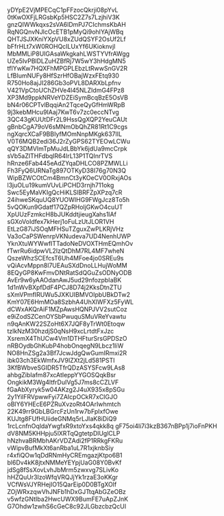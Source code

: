 yDYpE2VjMPECqC1pFFzocQkrji08pYvL
0tKwOXFjLRGsbKp5HSC2Z7s7LzjhiV3K
gnzQIWWkqxs2sVA6lDmPJ7CIchmsKbAH
RqNGQnvNJlcOcETB1pMyQi9ohIYAjWBq
QHTJSJXKniYXpVU8xZUdQSYF2OsUf2Lf
bFfrHLt7xW0ROHQcILUxYf6UKioknvjl
MbMMLiP8UIGAsaWkgkahLWSTYVfrAWgg
UZe5IvPBlDLZuHZBfRj7W5wY3hHdgMN5
tfIYwKw7HQXFhMPGPLEbzLtRwwSnGV2R
LfBIumNUFy8HfSzrHfOBajWzxFEtq930
R750Ho8ajJI286Gb3oPVL8DARXbLpfnv
V421VpCtoUChZHVe4l45NLZIdmG4FPz8
XP3Md9ppkNRVeYDZEiSymBcqBzE5OsVB
bN4r06CPTvlBqqiAn2TqceQyGfHmWRpB
9j3kebMHcu9IAaj7KwT6v7zc0eccNTvg
3QC43gKUUtDFr2L9HssQgXQP2YeuCAUt
gBnbCgA79oV6sMNmObQhZR81Rt1C9cgs
ngXqrcXCaF9BBIyfMOmNnpMKgk637lIL
V0T6MQB2edi36J2rZyGPS62TYEOwLCWu
qQY3DMVImTpMuJdLBbYk6jdUa9mcCrpk
sVb5aZITHFdbqIR64lrL13P1TQInrTVS
hRnze6Fab445eAdZYqaDHLCO8PZMWLLi
Fh3FyQ6URNaTg897OTKyD38I76g70N3Q
WipBZWCOtCm4BmnCt3yKOeCV0ORxjAOs
l3juOLu19kumVUvLiPCHD3rnjh711okg
Swc5EyMaVKIgQcHiKLSlBRFZpXPzq7cR
24ihweSKquUQ8YUOWIHG9FWgJcz8To5h
5vQOKun9Gdatf17QZpRHoljGKwO4cuUT
XpUUzFzmkcH8bJUKddtjieugXahs1lAf
sGXoVoIdfex7kHerj1oFuLzUtJLOR1VH
EtLzG87iJSOqMFHSuTZguxZwPLKRjVHz
Va3oCaPSWenrpVKNudeva7UD4NenhUWP
YknXtuWYWwfITTadoNeDVOXTHmEQmhOv
fTwrRu6idpwVL2IzQtDhM7RL4MF7wheN
QszeWhzSCEfcsT6Uh4MFoe4jo0SREu9s
vQiAcvMppn8l7UEAuSXdDnoLLHujWoMM
8EQyGP8KwFmvDNtRatSdQGuZsODNyODB
AvEr9w6yAAOdanAwJ5ud29nfozpbIaBK
1d1nWvBXpfDdF4PCJ8D74j2KksDtnZTU
sXmVPmfIRUWu5JXKUIBMVOIpbUBkDTw2
KmY07E6HmMOa8SzbhA4UhXlWFXz5FyWL
dCWxAKQrAiF1MZpAwsHQNPJVV2sutCoz
e9iZodSZCenOYSbPwuquSMuVReYvawtu
n9qAnKW22SZoHt6X7JQF8yTrWt0Etoqw
tzlkNzM30hzdjS0qNsH9xcLrtdtFxJzc
XsremX4ThUCw4Vm1DTHFturSrsGPDSzO
nRBOydbGhKubP4hobOnqegN9Lbcz1liW
NO8HnZSg2a3Bf7JcwJdgQwGumIRmxi2R
ibk03ch3EkWmfxJV9IZXt2jLd581PSTI
3KfBWbveSGIDR5TfrQDzASYSFcw9LAs8
ahbgZibIafm87xcAtIeppYYGOSQqkBsr
OngkikM3Wg4ltfrDuIVg5J7ms8cCZLVF
fGaAbXyryk5w04AKzg2J4uX935x8pSGu
2y1YilFRVpwwFyi7ZAIcpOCkR7xCIGJO
oBlY6YHEcE6PZRuXvzoRt4OArIwhmtch
22K49rr9GbLBGrcFzUn1rw7bFpIxfOwe
KUJtg8FUfHUiideGNMq5rLJIaK8iDiQ9
1rcLcnfnOqldaYwgfxR9xtoYxs4qkk8q
gF75oi4li7i3kzB367nBPp1j7ioFnPKH
dV8NM5KHHpju5lXRTqQgtetpDlUglCLP
hNzhvaBRMbhAKrVDZAdi2fP1RRkgFKRu
vWipvBufMkXt6anRba1uL7R1xjknbSiy
r4xfiQOw1qDdRNmHyCREmgazjKtpo6B1
bl6Dv4kK8jtxNMMeYEYpjUaG08Y0BvKf
jdSg8fSsXovLvhJbMrm5zwxvg7SLivKo
hHZQuUr3IzoWfqVRQJjYk1rzaE3oKKgr
VCfWsVJYRHejIO15QarEip0D0BTgXOlf
ZOjWRxzqwVhJNFb1hDxGJTtqAbGZeOBz
v5wfzGNtIba2HwcUWX9BumFE7uApZJnK
G7Ohdw1zwhS6cGeC8c92JLGbzcbzQcUI
